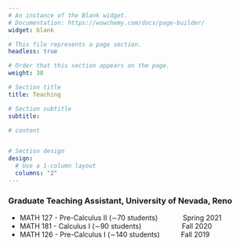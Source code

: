 ```yaml
---
# An instance of the Blank widget.
# Documentation: https://wowchemy.com/docs/page-builder/
widget: blank

# This file represents a page section.
headless: true

# Order that this section appears on the page.
weight: 30

# Section title
title: Teaching

# Section subtitle
subtitle:

# content


# Section design
design:
  # Use a 1-column layout
  columns: "2" 
---
```



### Graduate Teaching Assistant, University of Nevada, Reno
- MATH 127 - Pre-Calculus II (∼70 students) &nbsp; &nbsp; &nbsp; &nbsp; &nbsp; &nbsp; Spring 2021
- MATH 181 - Calculus I (∼90 students) &nbsp; &nbsp; &nbsp; &nbsp; &nbsp; &nbsp; &nbsp; &nbsp; &nbsp; &nbsp; Fall 2020
- MATH 126 - Pre-Calculus I (∼140 students) &nbsp; &nbsp; &nbsp; &nbsp; &nbsp; Fall 2019
